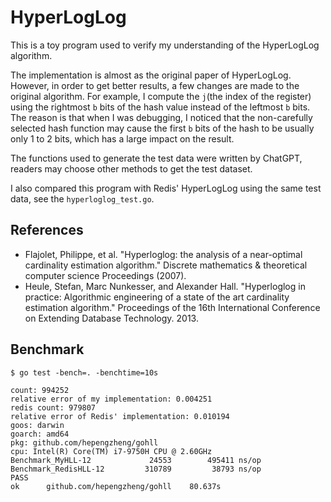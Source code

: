 # HyperLogLog

This is a toy program used to verify my understanding of the HyperLogLog algorithm.

The implementation is almost as the original paper of HyperLogLog.
However, in order to get better results, a few changes are made to the original algorithm.
For example, I compute the `j`(the index of the register) using the rightmost `b` bits of the hash value instead of
the leftmost `b` bits. The reason is that when I was debugging,
I noticed that the non-carefully selected hash function may cause
the first `b` bits of the hash to be usually only 1 to 2 bits, which has a large impact on the result.

The functions used to generate the test data were written by ChatGPT, readers may choose other methods to get the test
dataset.

I also compared this program with Redis' HyperLogLog using the same test data, see the `hyperloglog_test.go`.

## References

- Flajolet, Philippe, et al. "Hyperloglog: the analysis of a near-optimal cardinality estimation algorithm." Discrete mathematics & theoretical computer science Proceedings (2007).
- Heule, Stefan, Marc Nunkesser, and Alexander Hall. "Hyperloglog in practice: Algorithmic engineering of a state of the art cardinality estimation algorithm." Proceedings of the 16th International Conference on Extending Database Technology. 2013.


## Benchmark

```
$ go test -bench=. -benchtime=10s

count: 994252
relative error of my implementation: 0.004251
redis count: 979807
relative error of Redis' implementation: 0.010194
goos: darwin
goarch: amd64
pkg: github.com/hepengzheng/gohll
cpu: Intel(R) Core(TM) i7-9750H CPU @ 2.60GHz
Benchmark_MyHLL-12       	   24553	    495411 ns/op
Benchmark_RedisHLL-12    	  310789	     38793 ns/op
PASS
ok  	github.com/hepengzheng/gohll	80.637s
```